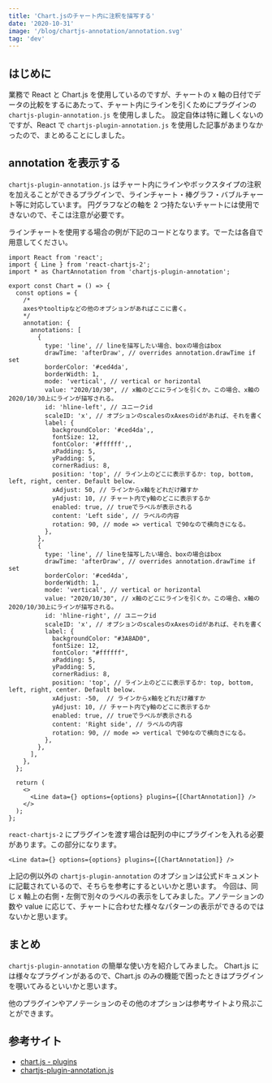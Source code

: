 ```yaml
---
title: 'Chart.jsのチャート内に注釈を描写する'
date: '2020-10-31'
image: '/blog/chartjs-annotation/annotation.svg'
tag: 'dev'
---
```


## はじめに

業務で React と Chart.js を使用しているのですが、チャートの x 軸の日付でデータの比較をするにあたって、チャート内にラインを引くためにプラグインの `chartjs-plugin-annotation.js` を使用しました。
設定自体は特に難しくないのですが、React で `chartjs-plugin-annotation.js` を使用した記事があまりなかったので、まとめることにしました。

## annotation を表示する

`chartjs-plugin-annotation.js` はチャート内にラインやボックスタイプの注釈を加えることができるプラグインで、ラインチャート・棒グラフ・バブルチャート等に対応しています。
円グラフなどの軸を 2 つ持たないチャートには使用できないので、そこは注意が必要です。

ラインチャートを使用する場合の例が下記のコードとなります。でーたは各自で用意してください。

```tsx
import React from 'react';
import { Line } from 'react-chartjs-2';
import * as ChartAnnotation from 'chartjs-plugin-annotation';

export const Chart = () => {
  const options = {
    /*
    axesやtooltipなどの他のオプションがあればここに書く。
    */
    annotation: {
      annotations: [
        {
          type: 'line', // lineを描写したい場合、boxの場合はbox
          drawTime: 'afterDraw', // overrides annotation.drawTime if set
          borderColor: '#ced4da',
          borderWidth: 1,
          mode: 'vertical', // vertical or horizontal
          value: "2020/10/30", // x軸のどこにラインを引くか。この場合、x軸の2020/10/30上にラインが描写される。
          id: 'hline-left', // ユニークid
          scaleID: 'x', // オプションのscalesのxAxesのidがあれば、それを書く
          label: {
            backgroundColor: '#ced4da',,
            fontSize: 12,
            fontColor: '#ffffff',,
            xPadding: 5,
            yPadding: 5,
            cornerRadius: 8,
            position: 'top', // ライン上のどこに表示するか: top, bottom, left, right, center. Default below.
            xAdjust: 50, // ラインからx軸をどれだけ離すか
            yAdjust: 10, // チャート内でy軸のどこに表示するか
            enabled: true, // trueでラベルが表示される
            content: 'Left side', // ラベルの内容
            rotation: 90, // mode => vertical で90なので横向きになる。
          },
        },
        {
          type: 'line', // lineを描写したい場合、boxの場合はbox
          drawTime: 'afterDraw', // overrides annotation.drawTime if set
          borderColor: '#ced4da',
          borderWidth: 1,
          mode: 'vertical', // vertical or horizontal
          value: "2020/10/30", // x軸のどこにラインを引くか。この場合、x軸の2020/10/30上にラインが描写される。
          id: 'hline-right', // ユニークid
          scaleID: 'x', // オプションのscalesのxAxesのidがあれば、それを書く
          label: {
            backgroundColor: "#3A8AD0",
            fontSize: 12,
            fontColor: "#ffffff",
            xPadding: 5,
            yPadding: 5,
            cornerRadius: 8,
            position: 'top', // ライン上のどこに表示するか: top, bottom, left, right, center. Default below.
            xAdjust: -50,  // ラインからx軸をどれだけ離すか
            yAdjust: 10, // チャート内でy軸のどこに表示するか
            enabled: true, // trueでラベルが表示される
            content: 'Right side', // ラベルの内容
            rotation: 90, // mode => vertical で90なので横向きになる。
          },
        },
      ],
    },
  };

  return (
    <>
      <Line data={} options={options} plugins={[ChartAnnotation]} />
    </>
  );
};
```

`react-chartjs-2` にプラグインを渡す場合は配列の中にプラグインを入れる必要があります。この部分になります。

```tsx
<Line data={} options={options} plugins={[ChartAnnotation]} />
```

上記の例以外の `chartjs-plugin-annotation` のオプションは公式ドキュメントに記載されているので、そちらを参考にするといいかと思います。
今回は、同じ x 軸上の右側・左側で別々のラベルの表示をしてみました。アノテーションの数や value に応じて、チャートに合わせた様々なパターンの表示ができるのではないかと思います。

## まとめ

`chartjs-plugin-annotation` の簡単な使い方を紹介してみました。
Chart.js には様々なプラグインがあるので、Chart.js のみの機能で困ったときはプラグインを覗いてみるといいかと思います。

他のプラグインやアノテーションのその他のオプションは参考サイトより飛ぶことができます。

## 参考サイト

- [chart.js - plugins](https://github.com/chartjs/awesome#plugins)
- [chartjs-plugin-annotation.js](https://github.com/chartjs/chartjs-plugin-annotation)
